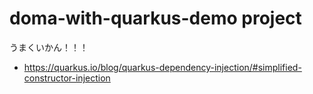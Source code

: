 # doma-with-quarkus-demo project

うまくいかん！！！

- https://quarkus.io/blog/quarkus-dependency-injection/#simplified-constructor-injection
